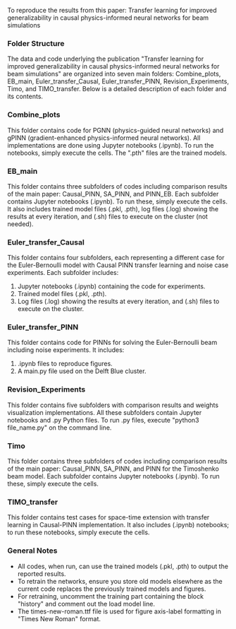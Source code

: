 To reproduce the results from this paper: Transfer learning for improved generalizability in causal
physics-informed neural networks for beam simulations

### Folder Structure

The data and code underlying the publication "Transfer learning for improved generalizability in causal physics-informed neural networks for beam simulations" are organized into seven main folders: Combine_plots, EB_main, Euler_transfer_Causal, Euler_transfer_PINN, Revision_Experiments, Timo, and TIMO_transfer. Below is a detailed description of each folder and its contents.

### Combine_plots

This folder contains code for PGNN (physics-guided neural networks) and gPINN (gradient-enhanced physics-informed neural networks). All implementations are done using Jupyter notebooks (.ipynb). To run the notebooks, simply execute the cells. The ".pth" files are the trained models.

### EB_main

This folder contains three subfolders of codes including comparison results of the main paper: Causal_PINN, SA_PINN, and PINN_EB. Each subfolder contains Jupyter notebooks (.ipynb). To run these, simply execute the cells. It also includes trained model files (.pkl, .pth), log files (.log) showing the results at every iteration, and (.sh) files to execute on the cluster (not needed).

### Euler_transfer_Causal

This folder contains four subfolders, each representing a different case for the Euler-Bernoulli model with Causal PINN transfer learning and noise case experiments. Each subfolder includes:

1. Jupyter notebooks (.ipynb) containing the code for experiments.
2. Trained model files (.pkl, .pth).
3. Log files (.log) showing the results at every iteration, and (.sh) files to execute on the cluster.

### Euler_transfer_PINN

This folder contains code for PINNs for solving the Euler-Bernoulli beam including noise experiments. It includes:
1. .ipynb files to reproduce figures.
2. A main.py file used on the Delft Blue cluster.

### Revision_Experiments

This folder contains five subfolders with comparison results and weights visualization implementations. All these subfolders contain Jupyter notebooks and .py Python files. To run .py files, execute "python3 file_name.py" on the command line.

### Timo

This folder contains three subfolders of codes including comparison results of the main paper: Causal_PINN, SA_PINN, and PINN for the Timoshenko beam model. Each subfolder contains Jupyter notebooks (.ipynb). To run these, simply execute the cells.

### TIMO_transfer

This folder contains test cases for space-time extension with transfer learning in Causal-PINN implementation. It also includes (.ipynb) notebooks; to run these notebooks, simply execute the cells.

### General Notes

- All codes, when run, can use the trained models (.pkl, .pth) to output the reported results.
- To retrain the networks, ensure you store old models elsewhere as the current code replaces the previously trained models and figures.
- For retraining, uncomment the training part containing the block "history" and comment out the load model line.
- The times-new-roman.ttf file is used for figure axis-label formatting in "Times New Roman" format.

